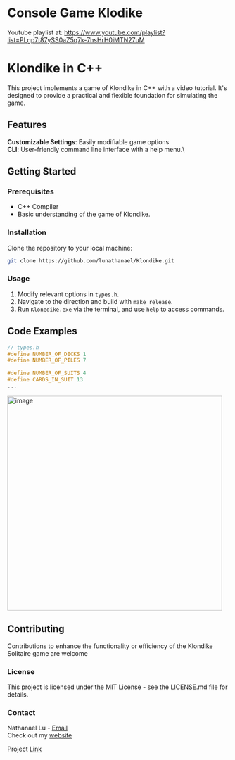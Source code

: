 # Console Game Klodike

Youtube playlist at: https://www.youtube.com/playlist?list=PLgp7t87ySS0aZ5q7k-7hsHrH0iMTN27uM

# Klondike in C++
This project implements a game of Klondike in C++ with a video tutorial. It's designed to provide a practical and flexible foundation for simulating the game. 

## Features
**Customizable Settings**: Easily modifiable game options\
**CLI**: User-friendly command line interface with a help menu.\

## Getting Started
### Prerequisites
  - C++ Compiler
  - Basic understanding of the game of Klondike.

### Installation
Clone the repository to your local machine:

```bash
git clone https://github.com/lunathanael/Klondike.git
```

### Usage
  1. Modify relevant options in `types.h`.
  2. Navigate to the direction and build with `make release`.
  3. Run `Klonedike.exe` via the terminal, and use `help` to access commands.


## Code Examples
```c++
// types.h
#define NUMBER_OF_DECKS 1
#define NUMBER_OF_PILES 7

#define NUMBER_OF_SUITS 4
#define CARDS_IN_SUIT 13
...
```

<img width="488" alt="image" src="https://github.com/lunathanael/Klondike/assets/68858103/f206b1f7-150e-4165-89b5-7903d67a18a7">

## Contributing
Contributions to enhance the functionality or efficiency of the Klondike Solitaire game are welcome

### License
This project is licensed under the MIT License - see the LICENSE.md file for details.

### Contact
Nathanael Lu - [Email](mailto::info@lunathanael.dev)\
Check out my [website](https://lunathanael.dev)

Project [Link](https://github.com/lunathanael/Klondike)
